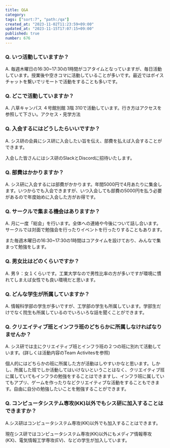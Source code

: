 ```yaml
---
title: Q&A
category:
tags: ["sort:7", "path:/qa"]
created_at: "2023-11-02T11:23:59+09:00"
updated_at: "2023-11-15T17:07:15+09:00"
published: true
number: 676
---
```


### Q. いつ活動していますか？

A. 毎週木曜日の16:30~17:30の1時間がコアタイムとなっていますが、毎日活動しています。授業後や空きコマに活動していることが多いです。最近ではボイスチャットを繋いでリモートで活動をすることも多いです。

### Q. どこで活動していますか？

A. 八草キャンパス ４号館別館 3階 310で活動しています。行き方はアクセスを参照して下さい。アクセス・見学方法

### Q. 入会するにはどうしたらいいですか？

A. シス研の会員にシス研に入会したい旨を伝え、部費を払えば入会することができます。

入会した皆さんにはシス研のSlackとDiscordに招待いたします。

### Q. 部費はかかりますか？

A. シス研に入会するには部費がかかります。年間5000円で4月あたりに集金します。いつからでも入会できますが、いつ入会しても部費の5000円を払う必要があるので年度始めに入会した方がお得です。

### Q. サークルで集まる機会はありますか？

A. 月に一度「総会」を行います。全体への連絡や今後について話し合います。サークルでは対面で勉強会を行ったりイベントを行ったりすることもあります。

また毎週木曜日の16:30~17:30の1時間はコアタイムを設けており、みんなで集まって勉強をします。

### Q. 男女比はどのくらいですか？

A. 男９：女１くらいです。工業大学なので男性比率の方が多いですが環境に慣れてしまえば女性でも良い環境だと思います。

### Q. どんな学生が所属していますか？

A. 情報科学部の学生が多いですが、工学部の学生も所属しています。学部生だけでなく院生も所属しているのでいろいろな話を聞くことができます。

### Q. クリエイティブ班とインフラ班のどちらかに所属しなければなりませんか？

A. シス研では主にクリエイティブ班とインフラ班の２つの班に別れて活動しています。(詳しくは活動内容のTeam Activitesを参照)

個人的にはどちらかの班に所属した方が活動はしやすいかなと思います。しかし、所属した班でしか活動してはいけないということはなく、クリエイティブ班に属していてもインフラの勉強をすることはできますし、インフラ班に属していてもアプリ、ゲームを作ったりなどクリエイティブな活動をすることもできます。自由に自分の勉強したいことを勉強することができます。

### Q. コンピュータシステム専攻(KK)以外でもシス研に加入することはできますか？

A.シス研はコンピュータシステム専攻(KK)以外でも加入することはできます。

現在シス研ではコンピュータシステム専攻(KK)以外にもメディア情報専攻(KX)、電気情報工学専攻(EV)、などの学生が加入しています。
